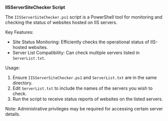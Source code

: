 **IISServerSiteChecker Script**

The `IISServerSiteChecker.ps1` script is a PowerShell tool for monitoring and checking the status of websites hosted on IIS servers.

Key Features:
- Site Status Monitoring: Efficiently checks the operational status of IIS-hosted websites.
- Server List Compatibility: Can check multiple servers listed in `ServerList.txt`.

Usage:
1. Ensure `IISServerSiteChecker.ps1` and `ServerList.txt` are in the same directory.
2. Edit `ServerList.txt` to include the names of the servers you wish to check.
3. Run the script to receive status reports of websites on the listed servers.

Note: Administrative privileges may be required for accessing certain server details.